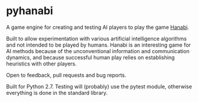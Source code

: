 # pyhanabi
A game engine for creating and testing AI players to play the game [Hanabi](https://en.wikipedia.org/wiki/Hanabi_(card_game)).

Built to allow experimentation with various artificial intelligence algorithms and not intended to be played by humans. Hanabi is an interesting game for AI methods because of the unconventional information and communication dynamics, and because successful human play relies on establishing heuristics with other players.

Open to feedback, pull requests and bug reports. 

Built for Python 2.7. Testing will (probably) use the pytest module, otherwise everything is done in the standard library. 
